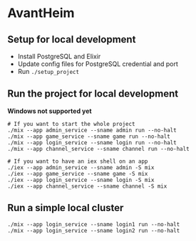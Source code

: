 # AvantHeim

## Setup for local development

* Install PostgreSQL and Elixir
* Update config files for PostgreSQL credential and port
* Run `./setup_project`

## Run the project for local development

**Windows not supported yet**

    # If you want to start the whole project
    ./mix --app admin_service --sname admin run --no-halt
    ./mix --app game_service --sname game run --no-halt
    ./mix --app login_service --sname login run --no-halt
    ./mix --app channel_service --sname channel run --no-halt

    # If you want to have an iex shell on an app
    ./iex --app admin_service --sname admin -S mix
    ./iex --app game_service --sname game -S mix
    ./iex --app login_service --sname login -S mix
    ./iex --app channel_service --sname channel -S mix

## Run a simple local cluster

    ./mix --app login_service --sname login1 run --no-halt
    ./mix --app login_service --sname login2 run --no-halt
